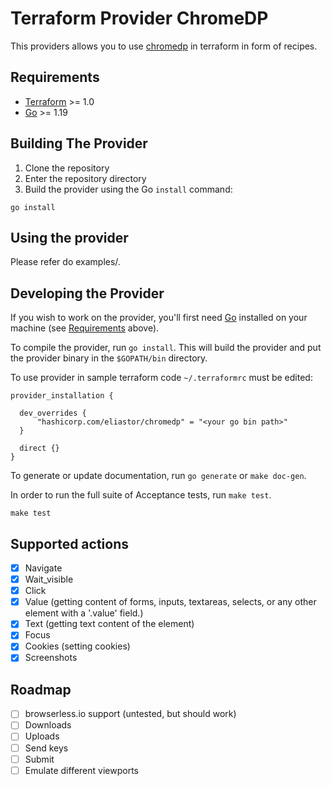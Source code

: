 # Terraform Provider ChromeDP

This providers allows you to use [chromedp](https://github.com/chromedp/chromedp) in terraform in form of recipes.

## Requirements

- [Terraform](https://www.terraform.io/downloads.html) >= 1.0
- [Go](https://golang.org/doc/install) >= 1.19

## Building The Provider

1. Clone the repository
1. Enter the repository directory
1. Build the provider using the Go `install` command:

```shell
go install
```

## Using the provider

Please refer do examples/.

## Developing the Provider

If you wish to work on the provider, you'll first need [Go](http://www.golang.org) installed on your machine (see [Requirements](#requirements) above).

To compile the provider, run `go install`. This will build the provider and put the provider binary in the `$GOPATH/bin` directory.

To use provider in sample terraform code `~/.terraformrc` must be edited:

```hcl
provider_installation {

  dev_overrides {
      "hashicorp.com/eliastor/chromedp" = "<your go bin path>"
  }

  direct {}
}
```

To generate or update documentation, run `go generate` or `make doc-gen`.

In order to run the full suite of Acceptance tests, run `make test`.

```shell
make test
```

## Supported actions

- [x] Navigate
- [x] Wait_visible
- [x] Click
- [x] Value (getting content of forms, inputs, textareas, selects, or any other element with a '.value' field.)
- [x] Text (getting text content of the element)
- [x] Focus
- [x] Cookies (setting cookies)
- [x] Screenshots

## Roadmap

- [ ] browserless.io support (untested, but should work)
- [ ] Downloads
- [ ] Uploads
- [ ] Send keys
- [ ] Submit
- [ ] Emulate different viewports